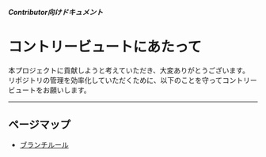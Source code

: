 ##### Contributor向けドキュメント

# コントリービュートにあたって

本プロジェクトに貢献しようと考えていただき、大変ありがとうございます。  
リポジトリの管理を効率化していただくために、以下のことを守ってコントリービュートをお願いします。

---

## ページマップ

- [ブランチルール](docs/branch.md)
